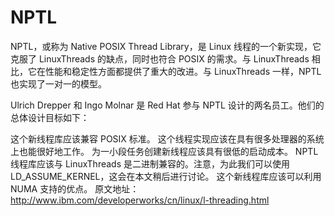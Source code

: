
# NPTL

NPTL，或称为 Native POSIX Thread Library，是 Linux 线程的一个新实现，它克服了 LinuxThreads 的缺点，同时也符合 POSIX 的需求。与 LinuxThreads 相比，它在性能和稳定性方面都提供了重大的改进。与 LinuxThreads 一样，NPTL 也实现了一对一的模型。

Ulrich Drepper 和 Ingo Molnar 是 Red Hat 参与 NPTL 设计的两名员工。他们的总体设计目标如下：

这个新线程库应该兼容 POSIX 标准。
这个线程实现应该在具有很多处理器的系统上也能很好地工作。
为一小段任务创建新线程应该具有很低的启动成本。
NPTL 线程库应该与 LinuxThreads 是二进制兼容的。注意，为此我们可以使用 LD_ASSUME_KERNEL，这会在本文稍后进行讨论。
这个新线程库应该可以利用 NUMA 支持的优点。
原文地址：http://www.ibm.com/developerworks/cn/linux/l-threading.html
